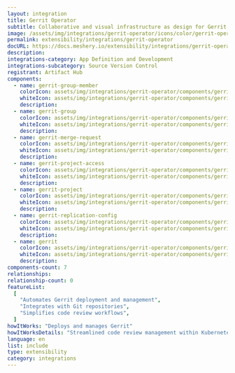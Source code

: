 ```yaml
---
layout: integration
title: Gerrit Operator
subtitle: Collaborative and visual infrastructure as design for Gerrit Operator
image: /assets/img/integrations/gerrit-operator/icons/color/gerrit-operator-color.svg
permalink: extensibility/integrations/gerrit-operator
docURL: https://docs.meshery.io/extensibility/integrations/gerrit-operator
description:
integrations-category: App Definition and Development
integrations-subcategory: Source Version Control
registrant: Artifact Hub
components:
  - name: gerrit-group-member
    colorIcon: assets/img/integrations/gerrit-operator/components/gerrit-group-member/icons/color/gerrit-group-member-color.svg
    whiteIcon: assets/img/integrations/gerrit-operator/components/gerrit-group-member/icons/white/gerrit-group-member-white.svg
    description:
  - name: gerrit-group
    colorIcon: assets/img/integrations/gerrit-operator/components/gerrit-group/icons/color/gerrit-group-color.svg
    whiteIcon: assets/img/integrations/gerrit-operator/components/gerrit-group/icons/white/gerrit-group-white.svg
    description:
  - name: gerrit-merge-request
    colorIcon: assets/img/integrations/gerrit-operator/components/gerrit-merge-request/icons/color/gerrit-merge-request-color.svg
    whiteIcon: assets/img/integrations/gerrit-operator/components/gerrit-merge-request/icons/white/gerrit-merge-request-white.svg
    description:
  - name: gerrit-project-access
    colorIcon: assets/img/integrations/gerrit-operator/components/gerrit-project-access/icons/color/gerrit-project-access-color.svg
    whiteIcon: assets/img/integrations/gerrit-operator/components/gerrit-project-access/icons/white/gerrit-project-access-white.svg
    description:
  - name: gerrit-project
    colorIcon: assets/img/integrations/gerrit-operator/components/gerrit-project/icons/color/gerrit-project-color.svg
    whiteIcon: assets/img/integrations/gerrit-operator/components/gerrit-project/icons/white/gerrit-project-white.svg
    description:
  - name: gerrit-replication-config
    colorIcon: assets/img/integrations/gerrit-operator/components/gerrit-replication-config/icons/color/gerrit-replication-config-color.svg
    whiteIcon: assets/img/integrations/gerrit-operator/components/gerrit-replication-config/icons/white/gerrit-replication-config-white.svg
    description:
  - name: gerrit
    colorIcon: assets/img/integrations/gerrit-operator/components/gerrit/icons/color/gerrit-color.svg
    whiteIcon: assets/img/integrations/gerrit-operator/components/gerrit/icons/white/gerrit-white.svg
    description:
components-count: 7
relationships:
relationship-count: 0
featureList:
  [
    "Automates Gerrit deployment and management",
    "Integrates with Git repositories",
    "Simplifies code review workflows",
  ]
howItWorks: "Deploys and manages Gerrit"
howItWorksDetails: "Streamlined code review management within Kubernetes"
language: en
list: include
type: extensibility
category: integrations
---
```

